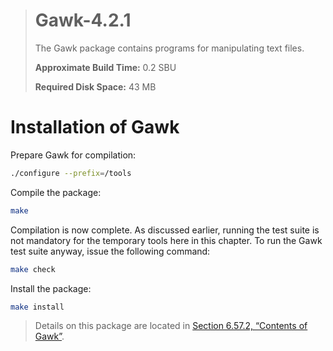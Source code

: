 > # Gawk-4.2.1
>
> The Gawk package contains programs for manipulating text files.
>
> **Approximate Build Time:** 0.2 SBU
>
> **Required Disk Space:** 43 MB

# Installation of Gawk

Prepare Gawk for compilation:

```sh
./configure --prefix=/tools
```

Compile the package:

```sh
make
```

Compilation is now complete. As discussed earlier, running the test suite is not mandatory for the temporary tools here in this chapter. To run the Gawk test suite anyway, issue the following command:

```sh
make check
```

Install the package:

```sh
make install
```

> Details on this package are located in [Section 6.57.2, “Contents of Gawk”](../06-Installing-Basic-System-Software/57-Gawk-4.2.1.md).
